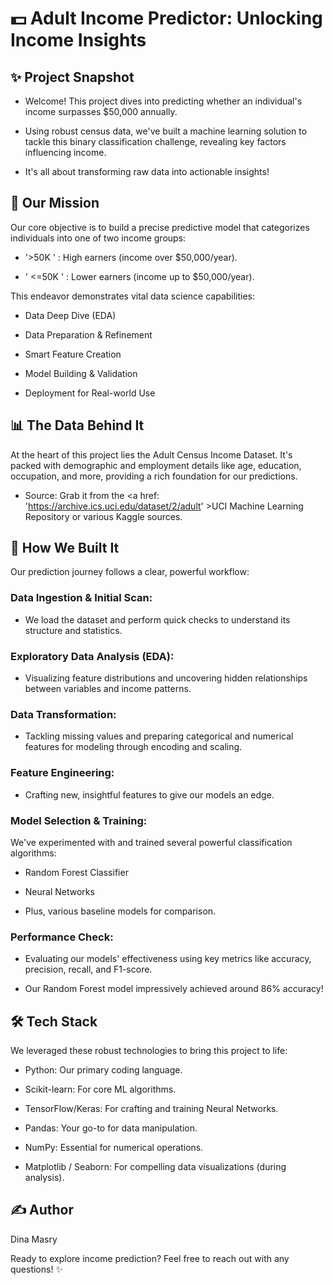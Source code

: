 # 💵 Adult Income Predictor: Unlocking Income Insights

## ✨ Project Snapshot
- Welcome! This project dives into predicting whether an individual's income surpasses $50,000 annually.

- Using robust census data, we've built a machine learning solution to tackle this binary classification challenge, revealing key factors influencing income.

- It's all about transforming raw data into actionable insights!

## 🎯 Our Mission
Our core objective is to build a precise predictive model that categorizes individuals into one of two income groups:

-  '>50K ' : High earners (income over $50,000/year).

- ' <=50K ' : Lower earners (income up to $50,000/year).

This endeavor demonstrates vital data science capabilities:

- Data Deep Dive (EDA)

- Data Preparation & Refinement

- Smart Feature Creation

- Model Building & Validation

- Deployment for Real-world Use

## 📊 The Data Behind It
At the heart of this project lies the Adult Census Income Dataset. It's packed with demographic and employment details like age, education, occupation, and more, providing a rich foundation for our predictions.

- Source: Grab it from the <a href: 'https://archive.ics.uci.edu/dataset/2/adult' >UCI Machine Learning </a>Repository or various Kaggle sources.

## 🚀 How We Built It
Our prediction journey follows a clear, powerful workflow: 

### Data Ingestion & Initial Scan:
- We load the dataset and perform quick checks to understand its structure and statistics.

### Exploratory Data Analysis (EDA):
- Visualizing feature distributions and uncovering hidden relationships between variables and income patterns.

### Data Transformation:
- Tackling missing values and preparing categorical and numerical features for modeling through encoding and scaling.

### Feature Engineering:
- Crafting new, insightful features to give our models an edge.

### Model Selection & Training:
We've experimented with and trained several powerful classification algorithms:

 - Random Forest Classifier

 - Neural Networks

- Plus, various baseline models for comparison.

### Performance Check:
 - Evaluating our models' effectiveness using key metrics like accuracy, precision, recall, and F1-score.

- Our Random Forest model impressively achieved around 86% accuracy!


## 🛠️ Tech Stack
We leveraged these robust technologies to bring this project to life:

- Python: Our primary coding language.

- Scikit-learn: For core ML algorithms.

- TensorFlow/Keras: For crafting and training Neural Networks.

- Pandas: Your go-to for data manipulation.

- NumPy: Essential for numerical operations.

- Matplotlib / Seaborn: For compelling data visualizations (during analysis).

## ✍️ Author
Dina Masry 

Ready to explore income prediction? Feel free to reach out with any questions! ✨
